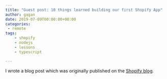 ```yaml
---
title: "Guest post: 10 things learned building our first Shopify App"
author: gagan
date: 2019-07-09T00:00:00+00:00
categories:
 - remote
tags:
    - shopify
    - nodejs
    - lessons
    - typescript

---
```


I wrote a blog post which was originally published on the [Shopify blog](https://www.shopify.com/partners/blog/build-shopify-app).
<!--more-->
